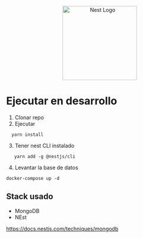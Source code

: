 <p align="center">
  <a href="http://nestjs.com/" target="blank"><img src="https://nestjs.com/img/logo-small.svg" width="200" alt="Nest Logo" /></a>
</p>

# Ejecutar en desarrollo

1. Clonar repo
2. Ejecutar 
```
  yarn install
```
3. Tener nest CLI instalado
   
```
   yarn add -g @nestjs/cli
```

4. Levantar la base de datos
```
docker-compose up -d
```

## Stack usado

* MongoDB
* NEst

https://docs.nestjs.com/techniques/mongodb
